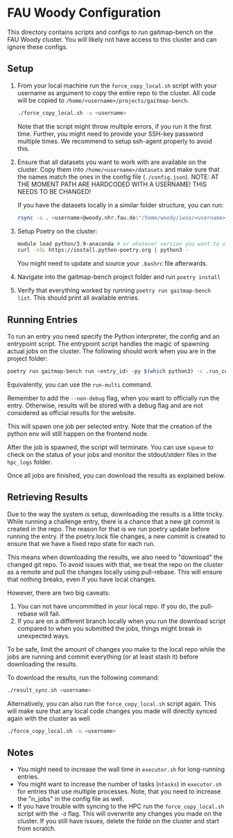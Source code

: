 # FAU Woody Configuration

This directory contains scripts and configs to run gaitmap-bench on the FAU Woody cluster.
You will likely not have access to this cluster and can ignore these configs.

## Setup

1. From your local machine run the `force_copy_local.sh` script with your username as argument 
   to copy the entire repo to the cluster.
   All code will be copied to `/home/<username>/projects/gaitmap-bench`.
   
   ```bash
   ./force_copy_local.sh -u <username>
   ```
   
   Note that the script might throw multiple errors, if you run it the first time.
   Further, you might need to provide your SSH-key password multiple times.
   We recommend to setup ssh-agent properly to avoid this.
2. Ensure that all datasets you want to work with are available on the cluster.
   Copy them into `/home/<username>/datasets` and make sure that the names match the ones in the config file
   (`./config.json`).
   NOTE: AT THE MOMENT PATH ARE HARDCODED WITH A USERNAME! THIS NEEDS TO BE CHANGED!

   If you have the datasets locally in a similar folder structure, you can run:

   ```bash
   rsync -a . <username>@woody.nhr.fau.de:"/home/woody/iwso/<username>/datasets"
   ```
3. Setup Poetry on the cluster:

    ```bash
    module load python/3.9-anaconda # or whatever version you want to use
    curl -sSL https://install.python-poetry.org | python3 -
    ```
   You might need to update and source your `.bashrc` file afterwards.

4. Navigate into the gaitmap-bench project folder and run `poetry install`
5. Verify that everything worked by running `poetry run gaitmap-bench list`.
   This should print all available entries.

## Running Entries

To run an entry you need specify the Python interpreter, the config and an entrypoint script.
The entrypoint script handles the magic of spawning actual jobs on the cluster.
The following should work when you are in the project folder:

```bash
poetry run gaitmap-bench run <entry_id> -py $(which python3) -c .run_configs/fau_woody/config.json -e .run_configs/fau_woody/executor
```

Equivalently, you can use the `run-multi` command.

Remember to add the `--non-debug` flag, when you want to officially run the entry.
Otherwise, results will be stored with a debug flag and are not considered as official results for the website.

This will spawn one job per selected entry.
Note that the creation of the python env will still happen on the frontend node.

After the job is spawned, the script will terminate.
You can use `squeue` to check on the status of your jobs and monitor the stdout/stderr files in the `hpc_logs` folder.

Once all jobs are finished, you can download the results as explained below.

## Retrieving Results

Due to the way the system is setup, downloading the results is a little tricky.
While running a challenge entry, there is a chance that a new git commit is created in the repo.
The reason for that is we run poetry update before running the entry.
If the poetry.lock file changes, a new commit is created to ensure that we have a fixed repo state for each run.

This means when downloading the results, we also need to "download" the changed git repo.
To avoid issues with that, we treat the repo on the cluster as a remote and pull the changes locally using pull-rebase.
This will ensure that nothing breaks, even if you have local changes.

However, there are two big caveats:

1. You can not have uncommitted in your local repo.
   If you do, the pull-rebase will fail.
2. If you are on a different branch locally when you run the download script compared to when you submitted the jobs,
   things might break in unexpected ways.

To be safe, limit the amount of changes you make to the local repo while the jobs are running and commit everything 
(or at least stash it) before downloading the results.

To download the results, run the following command:

```bash
./result_sync.sh <username>
```

Alternatively, you can also run the `force_copy_local.sh` script again.
This will make sure that any local code changes you made will directly synced again with the cluster as well

```bash
./force_copy_local.sh -u <username>
`````

## Notes

- You might need to increase the wall time in `executor.sh` for long-running entries.
- You might want to increase the number of tasks (`ntasks`) in `executor.sh` for entries that use multiple processes.
  Note, that you need to increase the "n_jobs" in the config file as well.
- If you have trouble with syncing to the HPC run the `force_copy_local.sh` script with the `-d` flag.
  This will overwrite any changes you made on the cluster.
  If you still have issues, delete the folde on the cluster and start from scratch.
   
